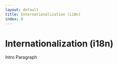 ```yaml
---
layout: default
title: Internationalization (i18n) 
index: 0
---
```


Internationalization (i18n)
===========================

Intro Paragraph


